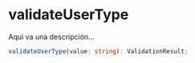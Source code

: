 # validateUserType

Aqui va una descripción...

```typescript
validateUserType(value: string): ValidationResult;
```
